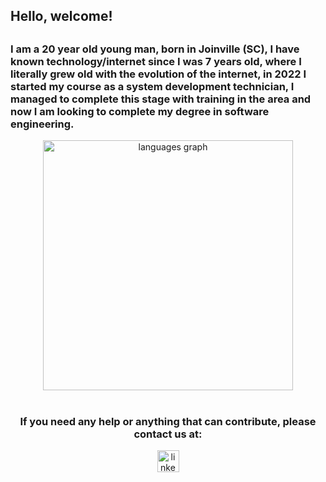 <h2>Hello, welcome!<h2>

<h3>I am a 20 year old young man, born in Joinville (SC), I have known technology/internet since I was 7 years old, where I literally grew old with the evolution of the internet, in 2022 I started my course as a system development technician, I managed to complete this stage with training in the area and now I am looking to complete my degree in software engineering.</h3>

<div align="center">
  <img src="https://github-readme-stats.vercel.app/api/top-langs?username=devlongen&locale=en&hide_title=false&layout=compact&card_width=320&langs_count=10&theme=dark&hide_border=true" height="400" alt="languages graph"  />
</div>



<br clear="both">

<h3 align="center">If you need any help or anything that can contribute, please contact us at:</h3>
<div align="center">
  <a href="https://www.linkedin.com/in/iagolongen/" target="_blank">
    <img src="https://img.shields.io/static/v1?message=LinkedIn&logo=linkedin&label=&color=0077B5&logoColor=white&labelColor=&style=for-the-badge" height="35" alt="linkedin logo"  />
  </a>
</div>




